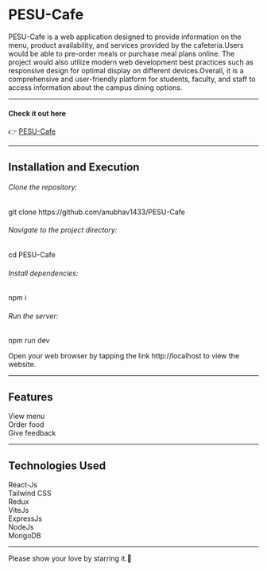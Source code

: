 <h1>PESU-Cafe</h1>
PESU-Cafe is a web application designed to provide information on the menu, product availability, and services provided by the cafeteria.Users would be able to pre-order meals or purchase meal plans online. The project would also utilize modern web development best practices such as responsive design for optimal display on different devices.Overall, it is a comprehensive and user-friendly platform for students, faculty, and staff to access information about the campus dining options.
<hr>
<h4>Check it out here</h4>
👉 <a href="https://pesu-cafe.vercel.app/">PESU-Cafe</a>
<hr>
<h2>Installation and Execution</h2>
<h6>Clone the repository:</h6>
git clone https://github.com/anubhav1433/PESU-Cafe
<h6>Navigate to the project directory:</h6>
cd PESU-Cafe
<h6>Install dependencies:</h6>
npm i
<h6>Run the server:</h6>
npm run dev
<p>Open your web browser by tapping the link http://localhost to view the website.</p>
<hr>
<h2>Features</h2>
View menu</br>
Order food</br>
Give feedback</br>
<hr>
<h2>Technologies Used</h2>
React-Js<br>
Tailwind CSS<br>
Redux<br>
ViteJs<br>
ExpressJs<br>
NodeJs<br>
MongoDB
<hr>
Please show your love by starring it.🙂

